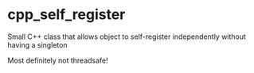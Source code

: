 # cpp_self_register
Small C++ class that allows object to self-register independently without having a singleton

Most definitely not threadsafe!

